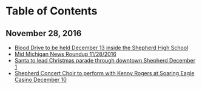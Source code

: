 # Table of Contents

## November 28, 2016

* [Blood Drive to be held December 13
  inside the Shepherd High School](_chapters/blood-drive-to-be-held-december-13-inside-the-shepherd-high-school.md)
* [Mid Michigan News Roundup 11/28/2016](_chapters/mid-michigan-news-roundup-11282016.md)
* [Santa to lead Christmas parade through
  downtown Shepherd December 1](chapters/santa-to-lead-christmas-parade-through-downtown-shepherd-december-1.md)
* [Shepherd Concert Choir to perform with
  Kenny Rogers at Soaring Eagle Casino
  December 10](chapters/shepherd-concert-choir-to-perform-with-kenny-rogers-at-soaring-eagle-casino-december-10.md)
